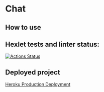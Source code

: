 # Chat

## How to use

## Hexlet tests and linter status:
[![Actions Status](https://github.com/ShirokoMax/frontend-project-lvl4/workflows/hexlet-check/badge.svg)](https://github.com/ShirokoMax/frontend-project-lvl4/actions)

## Deployed project

[Heroku Production Deployment](https://shiro-frontend-project-lvl4.herokuapp.com/)